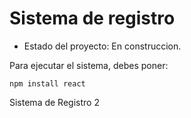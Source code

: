 <h1> Sistema de registro </h1>

- Estado del proyecto: En construccion.

Para ejecutar el sistema, debes poner:

```npm install react```

Sistema de Registro 2
